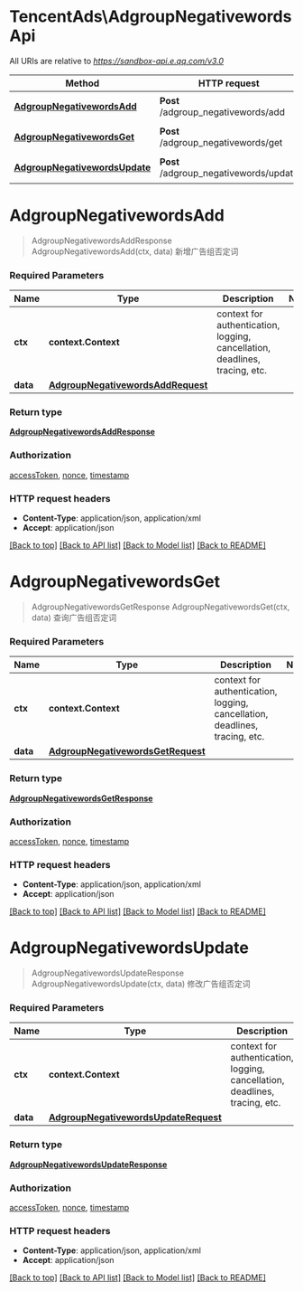 # TencentAds\AdgroupNegativewordsApi

All URIs are relative to *https://sandbox-api.e.qq.com/v3.0*

Method | HTTP request | Description
------------- | ------------- | -------------
[**AdgroupNegativewordsAdd**](AdgroupNegativewordsApi.md#AdgroupNegativewordsAdd) | **Post** /adgroup_negativewords/add | 新增广告组否定词
[**AdgroupNegativewordsGet**](AdgroupNegativewordsApi.md#AdgroupNegativewordsGet) | **Post** /adgroup_negativewords/get | 查询广告组否定词
[**AdgroupNegativewordsUpdate**](AdgroupNegativewordsApi.md#AdgroupNegativewordsUpdate) | **Post** /adgroup_negativewords/update | 修改广告组否定词


# **AdgroupNegativewordsAdd**
> AdgroupNegativewordsAddResponse AdgroupNegativewordsAdd(ctx, data)
新增广告组否定词

### Required Parameters

Name | Type | Description  | Notes
------------- | ------------- | ------------- | -------------
 **ctx** | **context.Context** | context for authentication, logging, cancellation, deadlines, tracing, etc.
  **data** | [**AdgroupNegativewordsAddRequest**](AdgroupNegativewordsAddRequest.md)|  | 

### Return type

[**AdgroupNegativewordsAddResponse**](AdgroupNegativewordsAddResponse.md)

### Authorization

[accessToken](../README.md#accessToken), [nonce](../README.md#nonce), [timestamp](../README.md#timestamp)

### HTTP request headers

 - **Content-Type**: application/json, application/xml
 - **Accept**: application/json

[[Back to top]](#) [[Back to API list]](../README.md#documentation-for-api-endpoints) [[Back to Model list]](../README.md#documentation-for-models) [[Back to README]](../README.md)

# **AdgroupNegativewordsGet**
> AdgroupNegativewordsGetResponse AdgroupNegativewordsGet(ctx, data)
查询广告组否定词

### Required Parameters

Name | Type | Description  | Notes
------------- | ------------- | ------------- | -------------
 **ctx** | **context.Context** | context for authentication, logging, cancellation, deadlines, tracing, etc.
  **data** | [**AdgroupNegativewordsGetRequest**](AdgroupNegativewordsGetRequest.md)|  | 

### Return type

[**AdgroupNegativewordsGetResponse**](AdgroupNegativewordsGetResponse.md)

### Authorization

[accessToken](../README.md#accessToken), [nonce](../README.md#nonce), [timestamp](../README.md#timestamp)

### HTTP request headers

 - **Content-Type**: application/json, application/xml
 - **Accept**: application/json

[[Back to top]](#) [[Back to API list]](../README.md#documentation-for-api-endpoints) [[Back to Model list]](../README.md#documentation-for-models) [[Back to README]](../README.md)

# **AdgroupNegativewordsUpdate**
> AdgroupNegativewordsUpdateResponse AdgroupNegativewordsUpdate(ctx, data)
修改广告组否定词

### Required Parameters

Name | Type | Description  | Notes
------------- | ------------- | ------------- | -------------
 **ctx** | **context.Context** | context for authentication, logging, cancellation, deadlines, tracing, etc.
  **data** | [**AdgroupNegativewordsUpdateRequest**](AdgroupNegativewordsUpdateRequest.md)|  | 

### Return type

[**AdgroupNegativewordsUpdateResponse**](AdgroupNegativewordsUpdateResponse.md)

### Authorization

[accessToken](../README.md#accessToken), [nonce](../README.md#nonce), [timestamp](../README.md#timestamp)

### HTTP request headers

 - **Content-Type**: application/json, application/xml
 - **Accept**: application/json

[[Back to top]](#) [[Back to API list]](../README.md#documentation-for-api-endpoints) [[Back to Model list]](../README.md#documentation-for-models) [[Back to README]](../README.md)

